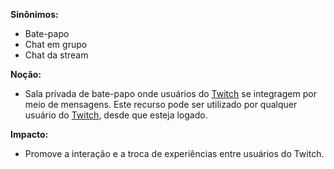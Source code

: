 **Sinônimos:** 
* Bate-papo
* Chat em grupo
* Chat da stream

**Noção:** 
* Sala privada de bate-papo onde usuários do [Twitch](https://github.com/gabrielziegler3/Requisitos-2018-1/wiki/Twitch) se integragem por meio de mensagens. Este recurso pode ser utilizado por qualquer usuário do [Twitch](https://github.com/gabrielziegler3/Requisitos-2018-1/wiki/Twitch), desde que esteja logado.

**Impacto:**
* Promove a interação e a troca de experiências entre usuários do Twitch.